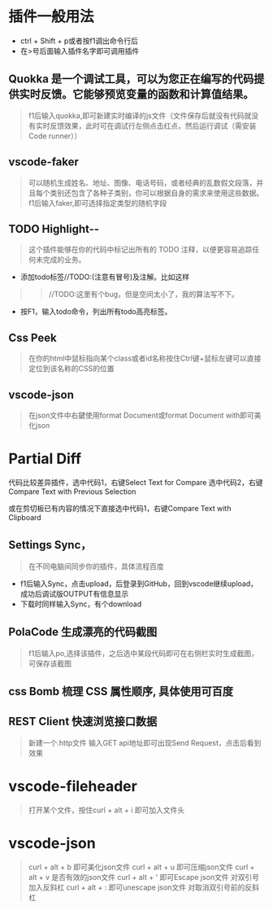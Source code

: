 # 插件一般用法
- ctrl + Shift + p或者按f1调出命令行后
- 在>号后面输入插件名字即可调用插件

## Quokka 是一个调试工具，可以为您正在编写的代码提供实时反馈。它能够预览变量的函数和计算值结果。
> f1后输入quokka,即可新建实时编译的js文件（文件保存后就没有代码就没有实时反馈效果，此时可在调试行左侧点击红点，然后运行调试（需安装Code runner））

## vscode-faker
> 可以随机生成姓名、地址、图像、电话号码，或者经典的乱数假文段落，并且每个类别还包含了各种子类别，你可以根据自身的需求来使用这些数据。
f1后输入faker,即可选择指定类型的随机字段

## TODO Highlight--
> 这个插件能够在你的代码中标记出所有的 TODO 注释，以便更容易追踪任何未完成的业务。
- 添加todo标签//TODO:(注意有冒号)及注解。比如这样
>> //TODO:这里有个bug，但是空间太小了，我的算法写不下。
- 按F1，输入todo命令，列出所有todo高亮标签。

## Css Peek
> 在你的html中鼠标指向某个class或者id名称按住Ctrl键+鼠标左键可以直接定位到该名称的CSS的位置

## vscode-json
> 在json文件中右鍵使用format Document或format Document with即可美化json

# Partial Diff
代码比较差异插件，选中代码1，右键Select Text for Compare
选中代码2，右键Compare Text with Previous Selection

或在剪切板已有内容的情况下直接选中代码1，右键Compare Text with Clipboard

## Settings Sync，
> 在不同电脑间同步你的插件，具体流程百度
- f1后输入Sync，点击upload，后登录到GitHub，回到vscode继续upload，成功后调试版OUTPUT有信息显示
- 下载时同样输入Sync，有个download

## PolaCode 生成漂亮的代码截图
> f1后输入po,选择该插件，之后选中某段代码即可在右侧栏实时生成截图，可保存该截图

## css Bomb 梳理 CSS 属性顺序, 具体使用可百度

## REST Client 快速浏览接口数据
> 新建一个.http文件 输入GET api地址即可出现Send Request，点击后看到效果

# vscode-fileheader
> 打开某个文件，按住curl + alt + i 即可加入文件头

# vscode-json
> curl + alt + b 即可美化json文件
> curl + alt + u 即可压缩json文件
> curl + alt + v 是否有效的json文件
> curl + alt + ' 即可Escape json文件  对双引号加入反斜杠
> curl + alt + : 即可unescape json文件 对取消双引号前的反斜杠
